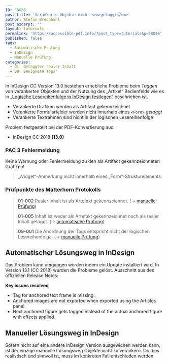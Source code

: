 ```yaml
---
ID: 58036
post_title: 'Verankerte Objekte nicht <em>getaggt</em>'
author: Stefan Brechbühl
post_excerpt: ""
layout: tutorials
permalink: 'https://accessible-pdf.info/?post_type=tutorials&p=58036'
published: false
tags:
  - Automatische Prüfung
  - InDesign
  - Manuelle Prüfung
categories:
  - 01. Getaggter realer Inhalt
  - 09. Geeignete Tags
---
```

In InDesign CC Version 13.0 bestehen erhebliche Probleme beim *Taggen* von verankerten Objekten und der Nutzung des „Artikel“ Bedienfelds wie es in [„Logische Lesereihenfolge in InDesign festlegen“](https://accessible-pdf.info/de/basics/logische-lesereihenfolge-in-indesign-festlegen/) beschrieben ist. 

- Verankerte Grafiken werden als Artifact gekennzeichnet
- Verankerte Formularfelder werden nicht innerhalb eines `<Form>` *getaggt*
- Verankerte Textrahmen sind nicht in der logischen Lesereihenfolge

Problem festgestellt bei der PDF-Konvertierung aus:

- InDesign CC 2018 **(13.0)**

### PAC 3 Fehlermeldung

Keine Warnung oder Fehlermeldung zu den als Artifact gekennzeichneten Grafiken!

> „Widget“-Anmerkung nicht innerhalb eines „Form“-Strukturelements

### Prüfpunkte des Matterhorn Protokolls
 
> **01-002** Realer Inhalt ist als Artefakt gekennzeichnet. (→ [manuelle Prüfung](https://accessible-pdf.info/de/glossar/#manuelle-pruefung))
> 
> **01-005** Inhalt ist weder als Artefakt gekennzeichnet noch als realer Inhalt getaggt. (→ [automatische Prüfung](https://accessible-pdf.info/de/glossar/#automatische-pruefung))
> 
> **09-001** Die Anordnung der Tags entspricht nicht der logischen Lesereihenfolge. (→ [manuelle Prüfung](https://accessible-pdf.info/de/glossar/#manuelle-pruefung))

## Automatischer Lösungsweg in InDesign

Das Problem kann umgangen werden indem ein Update installiert wird. In Version 13.1 (CC 2018) wurden die Probleme gelöst. Ausschnitt aus den offiziellen Release Notes:

**Key issues resolved**

- Tag for anchored text frame is missing.
- Anchored images are not exported when exported using the Articles panel.
- Next anchored figure gets tagged instead of the actual anchored figure with effects applied.

## Manueller Lösungsweg in InDesign

Sofern nicht auf eine andere InDesign Version ausgewichen werden kann, ist der einzige manuelle Lösungsweg Objekte nicht zu verankern. Ob dies realistisch und sinnvoll ist, muss im konkreten Fall entschieden werden.